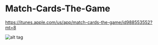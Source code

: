 # Match-Cards-The-Game

https://itunes.apple.com/us/app/match-cards-the-game/id988553552?mt=8

![alt tag](https://github.com/bizibizi/Match-Cards-The-Game/blob/master/presentation.gif)
